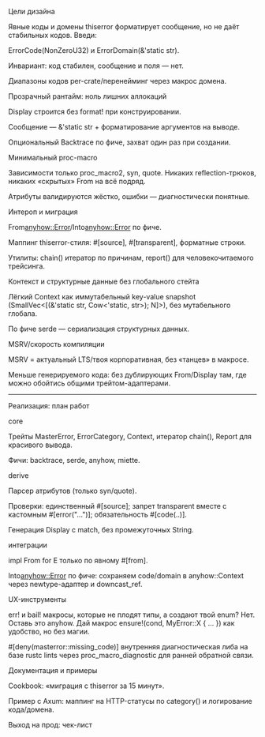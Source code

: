Цели дизайна

Явные коды и домены
thiserror форматирует сообщение, но не даёт стабильных кодов. Введи:

ErrorCode(NonZeroU32) и ErrorDomain(&'static str).

Инвариант: код стабилен, сообщение и поля — нет.

Диапазоны кодов per-crate/перенейминг через макрос домена.

Прозрачный рантайм: ноль лишних аллокаций

Display строится без format! при конструировании.

Сообщение — &'static str + форматирование аргументов на выводе.

Опциональный Backtrace по фиче, захват один раз при создании.

Минимальный proc-macro

Зависимости только proc_macro2, syn, quote. Никаких reflection-трюков, никаких «скрытых» From на всё подряд.

Атрибуты валидируются жёстко, ошибки — диагностически понятные.

Интероп и миграция

From<anyhow::Error>/Into<anyhow::Error> по фиче.

Маппинг thiserror-стиля: #[source], #[transparent], форматные строки.

Утилиты: chain() итератор по причинам, report() для человекочитаемого трейсинга.

Контекст и структурные данные без глобального стейта

Лёгкий Context как иммутабельный key-value snapshot (SmallVec<[(&'static str, Cow<'static, str>); N]>), без мутабельного глобала.

По фиче serde — сериализация структурных данных.

MSRV/скорость компиляции

MSRV = актуальный LTS/твоя корпоративная, без «танцев» в макросе.

Меньше генерируемого кода: без дублирующих From/Display там, где можно обойтись общими трейтом-адаптерами.

---

Реализация: план работ

core

Трейты MasterError, ErrorCategory, Context, итератор chain(), Report для красивого вывода.

Фичи: backtrace, serde, anyhow, miette.

derive

Парсер атрибутов (только syn/quote).

Проверки: единственный #[source]; запрет transparent вместе с кастомным #[error("…")]; обязательность #[code(..)].

Генерация Display с match, без промежуточных String.

интеграции

impl From<T> for E только по явному #[from].

Into<anyhow::Error> по фиче: сохраняем code/domain в anyhow::Context через newtype-адаптер и downcast_ref.

UX-инструменты

err! и bail! макросы, которые не плодят типы, а создают твой enum? Нет. Оставь это anyhow. Дай макрос ensure!(cond, MyError::X { … }) как удобство, но без магии.

#[deny(masterror::missing_code)] внутренняя диагностическая либа на базе rustc lints через proc_macro_diagnostic для ранней обратной связи.

Документация и примеры

Cookbook: «миграция с thiserror за 15 минут».

Пример с Axum: маппинг на HTTP-статусы по category() и логирование кода/домена.

Выход на прод: чек-лист
